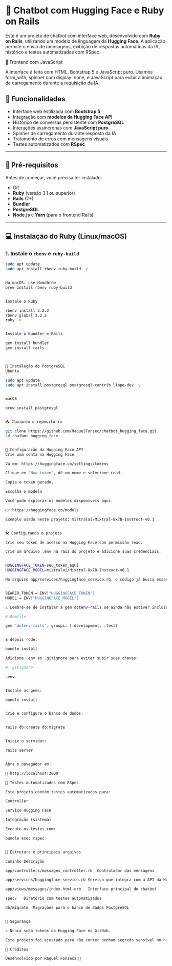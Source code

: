 # 🤖 Chatbot com Hugging Face e Ruby on Rails

Este é um projeto de chatbot com interface web, desenvolvido com **Ruby on Rails**, utilizando um modelo de linguagem da **Hugging Face**. A aplicação permite o envio de mensagens, exibição de respostas automáticas da IA, histórico e testes automatizados com RSpec.

🎨 Frontend com JavaScript

A interface é feita com HTML, Bootstrap 5 e JavaScript puro. Usamos form_with, spinner com display: none, e JavaScript para exibir a animação de carregamento durante a requisição da IA.


## 🚀 Funcionalidades

- Interface web estilizada com **Bootstrap 5**
- Integração com **modelos da Hugging Face API**
- Histórico de conversas persistente com **PostgreSQL**
- Interações assíncronas com **JavaScript puro**
- Spinner de carregamento durante resposta da IA
- Tratamento de erros com mensagens visuais
- Testes automatizados com **RSpec**

---

## 🧰 Pré-requisitos

Antes de começar, você precisa ter instalado:

- Git
- **Ruby** (versão 3.1 ou superior)
- **Rails** (7+)
- **Bundler**
- **PostgreSQL**
- **Node.js** e **Yarn** (para o frontend Rails)

---

## 💻 Instalação do Ruby (Linux/macOS)


### 1. Instale o `rbenv` e `ruby-build`

```bash
sudo apt update
sudo apt install rbenv ruby-build -y


No macOS: use Homebrew
brew install rbenv ruby-build


Instale o Ruby

rbenv install 3.2.2
rbenv global 3.2.2
ruby -v


Instale o Bundler e Rails

gem install bundler
gem install rails



🐘 Instalação do PostgreSQL
Ubuntu

sudo apt update
sudo apt install postgresql postgresql-contrib libpq-dev -y


macOS

brew install postgresql


📥 Clonando o repositório

git clone https://github.com/RaquelFonsec/chatbot_hugging_face.git
cd chatbot_hugging_face


🔑 Configuração da Hugging Face API
Crie uma conta na Hugging Face

Vá em: https://huggingface.co/settings/tokens

Clique em "New token", dê um nome e selecione read.

Copie o token gerado.

Escolha o modelo

Você pode explorar os modelos disponíveis aqui:

👉 https://huggingface.co/models

Exemplo usado neste projeto: mistralai/Mixtral-8x7B-Instruct-v0.1


🛠️ Configurando o projeto

Crie seu token de acesso na Hugging Face com permissão read.

Crie um arquivo .env na raiz do projeto e adicione suas credenciais:


HUGGINGFACE_TOKEN=seu_token_aqui
HUGGINGFACE_MODEL=mistralai/Mixtral-8x7B-Instruct-v0.1

No arquivo app/services/huggingface_service.rb, o código já busca essas variáveis automaticamente com:


BEARER_TOKEN = ENV["HUGGINGFACE_TOKEN"]
MODEL = ENV["HUGGINGFACE_MODEL"]

⚠️ Lembre-se de instalar a gem dotenv-rails se ainda não estiver incluída:

# Gemfile

gem 'dotenv-rails', groups: [:development, :test]


E depois rode:

bundle install

Adicione .env ao .gitignore para evitar subir suas chaves:

# .gitignore

.env


Instale as gems:

bundle install


Crie e configure o banco de dados:


rails db:create db:migrate


Inicie o servidor:

rails server


Abra o navegador em:

📍 http://localhost:3000

🧪 Testes automatizados com RSpec

Este projeto contém testes automatizados para:

Controller

Serviço Hugging Face

Integração (sistema)

Execute os testes com:

bundle exec rspec


🧾 Estrutura e principais arquivos

Caminho	Descrição

app/controllers/messages_controller.rb	Controlador das mensagens

app/services/huggingface_service.rb	Serviço que integra com a API da Hugging Face

app/views/messages/index.html.erb	Interface principal do chatbot

spec/	Diretório com testes automatizados

db/migrate	Migrações para o banco de dados PostgreSQL


🔐 Segurança

⚠️ Nunca suba tokens da Hugging Face no GitHub.

Este projeto foi ajustado para não conter nenhum segredo sensível no histórico de commits.

🌟 Créditos

Desenvolvido por Raquel Fonseca 💜



